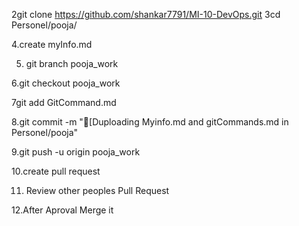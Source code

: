 
2git clone https://github.com/shankar7791/MI-10-DevOps.git
3cd Personel/pooja/

4.create myInfo.md

5. git branch pooja_work

6.git checkout pooja_work

7git add GitCommand.md

8.git commit -m "[Duploading Myinfo.md and gitCommands.md in Personel/pooja"

9.git push -u origin pooja_work

10.create pull request

11. Review other peoples Pull Request

12.After Aproval Merge it